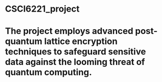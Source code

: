 # CSCI6221_project

# The project employs advanced post-quantum lattice encryption techniques to safeguard sensitive data against the looming threat of quantum computing.
